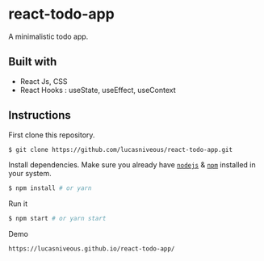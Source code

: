 # react-todo-app

A minimalistic todo app.

## Built with

- React Js, CSS
- React Hooks : useState, useEffect, useContext

## Instructions

First clone this repository.
```bash
$ git clone https://github.com/lucasniveous/react-todo-app.git
```

Install dependencies. Make sure you already have [`nodejs`](https://nodejs.org/en/) & [`npm`](https://www.npmjs.com/) installed in your system.
```bash
$ npm install # or yarn
```

Run it
```bash
$ npm start # or yarn start
```

Demo
```bash
https://lucasniveous.github.io/react-todo-app/
```
